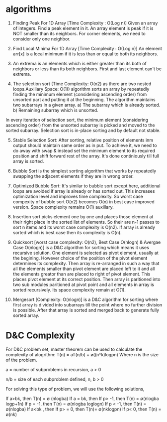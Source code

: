 # algorithms

1. Finding Peak For 1D Array [Time Complexity : O(Log n)]
Given an array of integers. Find a peak element in it. An array element is peak if it is NOT smaller than its neighbors. For corner elements, we need to consider only one neighbor.

2. Find Local Minima For 1D Array [Time Complexity : O(Log n)]
An element arr[x] is a local minimum if it is less than or equal to both its neighbors. 

3. An extrema is an elements which is either greater than its both of neighbors or less than its both neighbors. First and last element can't be extrema.

4. The selection sort (Time Complexity: O(n2) as there are two nested loops.Auxiliary Space: O(1)) algorithm sorts an array by repeatedly finding the minimum element (considering ascending order) from unsorted part and putting it at the beginning. The algorithm maintains two subarrays in a given array. a) The subarray which is already sorted. b) Remaining subarray which is unsorted.

In every iteration of selection sort, the minimum element (considering ascending order) from the unsorted subarray is picked and moved to the sorted subarray. Selection sort is in-place sorting and by default not stable. 

5. Stable Selection Sort: After sorting, relative position of elements inm output should maintain same order as in put. To achieve it, we need to do away with swap & instead set the minimum element to its required position and shift forward rest of the array. It's done continiously till full array is sorted.

6. Bubble Sort is the simplest sorting algorithm that works by repeatedly swapping the adjacent elements if they are in wrong order.

7. Optimized Bubble Sort: It's similar to bubble sort except here, additional loops are avoided if array is already or has sorted out. This increases optimization level and improves time complexity. So worst case compexity of bubble sort O(n2) becomes O(n) in best case improved version. Space complexity remains O(1) auxillary.

8. Insertion sort picks element one by one and places those element at their right place in the sorted list of elements. So their are n-1 passes to sort n items and its worst case complexity is O(n2). If array is already sorted which is best case then its complexity is O(n).

9. Quicksort [worst case complexity: O(n2), Best Case O(nlogn) & Avergae Case O(nlogn)] is a D&C algorithm for sorting which means it uses recursive solution. One element is selected as pivot element, usually at the begining. However choice of the position of the pivot element determines its complexity. Then array is re-arranged in such a way that all the elements smaller than pivot element are placed left to it and all the elements greator than are placed to right of pivot element. This places pivot element at its correct position. Then array is paritioned into two sub modules paritioned at pivot point and all elements in array is sorted recursively. Its space complexity remain at O(1). 

10. Mergesort [Complexity: O(nlogn)] is a D&C algorithm for sorting where first array is divided into subarrays till the point where no further division is possible. After that array is sorted and merged back to generate fully sorted array.

# D&C Complexity
For D&C problem set, master theorem can be used to calculate the complexity of alogrithm:
T(n) = aT(n/b) + ø((n^k)logpn)
Where n is the size of the problem.

a = number of subproblems in recursion, a > 0

n/b = size of each subproblem defined, n, b > 0

For solving this type of problem, we will use the following solutions,

If a>bk, then T(n) = ∅ (nlogba)
If a = bk, then
If p> -1, then T(n) = ∅(nlogba logp+1n)
If p = -1, then T(n) = ∅(nlogba loglogn)
If p < -1, then T(n) = ∅(nlogba)
If a<bk , then
If p> = 0, then T(n)= ∅(nklogpn)
If p< 0, then T(n) = ∅(nk)
